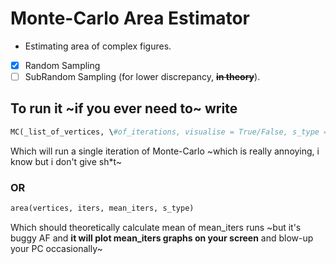 # Monte-Carlo Area Estimator
* Estimating area of complex figures.

- [x] Random Sampling
- [ ] SubRandom Sampling (for lower discrepancy, ~~__in theory__~~). 

## To run it ~if you ever need to~ write 
```python
MC(_list_of_vertices, \#of_iterations, visualise = True/False, s_type = "rand"/"subrand")
```
Which will run a single iteration of Monte-Carlo ~which is really annoying, i know but i don't give sh*t~

### __OR__

```python
area(vertices, iters, mean_iters, s_type)
``` 
Which should theoretically calculate mean of mean_iters runs ~but it's buggy AF and **it will plot mean_iters graphs on your screen** and blow-up your PC occasionally~



